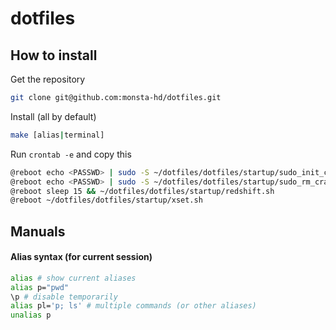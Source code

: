 # dotfiles
## How to install
Get the repository
```bash
git clone git@github.com:monsta-hd/dotfiles.git
```
Install (all by default)
```bash
make [alias|terminal]
```
Run `crontab -e` and copy this
```bash
@reboot echo <PASSWD> | sudo -S ~/dotfiles/dotfiles/startup/sudo_init_cuda.sh
@reboot echo <PASSWD> | sudo -S ~/dotfiles/dotfiles/startup/sudo_rm_crash.sh
@reboot sleep 15 && ~/dotfiles/dotfiles/startup/redshift.sh
@reboot ~/dotfiles/dotfiles/startup/xset.sh
```

## Manuals
#### Alias syntax (for current session)
```bash
alias # show current aliases
alias p="pwd"
\p # disable temporarily
alias pl='p; ls' # multiple commands (or other aliases)
unalias p
```
